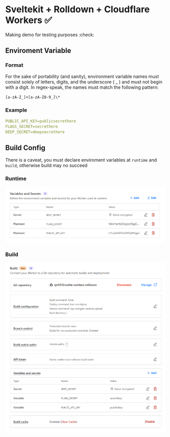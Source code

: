 # Sveltekit + Rolldown + Cloudflare Workers ✅

Making demo for testing purposes :check:

## Enviroment Variable

### Format

For the sake of portability (and sanity), environment variable names must consist solely of letters, digits, and the underscore ( \_ ) and must not begin with a digit. In regex-speak, the names must match the following pattern:

```re
[a-zA-Z_]+[a-zA-Z0-9_]\*
```

### Example

```yaml
PUBLIC_API_KEY=publicsecrethere
FLAGS_SECRET=secrethere
DEEP_SECRET=deepsecrethere
```

## Build Config

There is a caveat, you must declare enviroment variables at `runtime` and `build`, otherwise build may no succeed

### Runtime

![Cloudflare Build](static/runtime-keys.png)

### Build

![Cloudflare Build](static/cloudflare-build.png)
